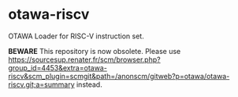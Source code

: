 # otawa-riscv
OTAWA Loader for RISC-V instruction set.

**BEWARE** This repository is now obsolete. Please use https://sourcesup.renater.fr/scm/browser.php?group_id=4453&extra=otawa-riscv&scm_plugin=scmgit&path=/anonscm/gitweb?p=otawa/otawa-riscv.git;a=summary instead.
